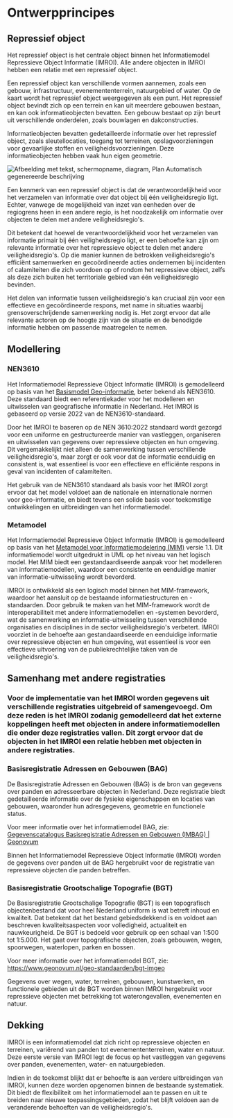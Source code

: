 # Ontwerpprincipes

## Repressief object

Het repressief object is het centrale object binnen het Informatiemodel
Repressieve Object Informatie (IMROI). Alle andere objecten in IMROI hebben een
relatie met een repressief object.

Een repressief object kan verschillende vormen aannemen, zoals een gebouw,
infrastructuur, evenemententerrein, natuurgebied of water. Op de kaart wordt het
repressief object weergegeven als een punt. Het repressief object bevindt zich
op een terrein en kan uit meerdere gebouwen bestaan, en kan ook
informatieobjecten bevatten. Een gebouw bestaat op zijn beurt uit verschillende
onderdelen, zoals bouwlagen en dakconstructies.

Informatieobjecten bevatten gedetailleerde informatie over het repressief
object, zoals sleutellocaties, toegang tot terreinen, opslagvoorzieningen voor
gevaarlijke stoffen en veiligheidsvoorzieningen. Deze informatieobjecten hebben
vaak hun eigen geometrie.

![Afbeelding met tekst, schermopname, diagram, Plan Automatisch gegenereerde
beschrijving](media/a0a266b07bd0b90ab3db2dbc90fe876b.png)

Een kenmerk van een repressief object is dat de verantwoordelijkheid voor het
verzamelen van informatie over dat object bij één veiligheidsregio ligt. Echter,
vanwege de mogelijkheid van inzet van eenheden over de regiogrens heen in een
andere regio, is het noodzakelijk om informatie over objecten te delen met
andere veiligheidsregio's.

Dit betekent dat hoewel de verantwoordelijkheid voor het verzamelen van
informatie primair bij één veiligheidsregio ligt, er een behoefte kan zijn om
relevante informatie over het repressieve object te delen met andere
veiligheidsregio's. Op die manier kunnen de betrokken veiligheidsregio's
efficiënt samenwerken en gecoördineerde acties ondernemen bij incidenten of
calamiteiten die zich voordoen op of rondom het repressieve object, zelfs als
deze zich buiten het territoriale gebied van één veiligheidsregio bevinden.

Het delen van informatie tussen veiligheidsregio's kan cruciaal zijn voor een
effectieve en gecoördineerde respons, met name in situaties waarbij
grensoverschrijdende samenwerking nodig is. Het zorgt ervoor dat alle relevante
actoren op de hoogte zijn van de situatie en de benodigde informatie hebben om
passende maatregelen te nemen.

## Modellering

### NEN3610

Het Informatiemodel Repressieve Object Informatie (IMROI) is gemodelleerd op
basis van het [Basismodel
Geo-informatie](https://www.geonovum.nl/geo-standaarden/nen-3610-basismodel-voor-informatiemodellen/basismodel-geo-informatie-nen3610),
beter bekend als NEN3610. Deze standaard biedt een referentiekader voor het
modelleren en uitwisselen van geografische informatie in Nederland. Het IMROI is
gebaseerd op versie 2022 van de NEN3610-standaard.

Door het IMROI te baseren op de NEN 3610:2022 standaard wordt gezorgd voor een
uniforme en gestructureerde manier van vastleggen, organiseren en uitwisselen
van gegevens over repressieve objecten en hun omgeving. Dit vergemakkelijkt niet
alleen de samenwerking tussen verschillende veiligheidsregio's, maar zorgt er
ook voor dat de informatie eenduidig en consistent is, wat essentieel is voor
een effectieve en efficiënte respons in geval van incidenten of calamiteiten.

Het gebruik van de NEN3610 standaard als basis voor het IMROI zorgt ervoor dat
het model voldoet aan de nationale en internationale normen voor geo-informatie,
en biedt tevens een solide basis voor toekomstige ontwikkelingen en
uitbreidingen van het informatiemodel.

### Metamodel

Het Informatiemodel Repressieve Object Informatie (IMROI) is gemodelleerd op
basis van het [Metamodel voor Informatiemodelering
(MIM)](https://www.geonovum.nl/geo-standaarden/metamodel-informatiemodellering-mim)
versie 1.1. Dit informatiemodel wordt uitgedrukt in UML op het niveau van het
logisch model. Het MIM biedt een gestandaardiseerde aanpak voor het modelleren
van informatiemodellen, waardoor een consistente en eenduidige manier van
informatie-uitwisseling wordt bevorderd.

IMROI is ontwikkeld als een logisch model binnen het MIM-framework, waardoor het
aansluit op de bestaande informatiestructuren en -standaarden. Door gebruik te
maken van het MIM-framework wordt de interoperabiliteit met andere
informatiemodellen en -systemen bevorderd, wat de samenwerking en
informatie-uitwisseling tussen verschillende organisaties en disciplines in de
sector veiligheidsregio's verbetert. IMROI voorziet in de behoefte aan
gestandaardiseerde en eenduidige informatie over repressieve objecten en hun
omgeving, wat essentieel is voor een effectieve uitvoering van de
publiekrechtelijke taken van de veiligheidsregio's.

## Samenhang met andere registraties

### Voor de implementatie van het IMROI worden gegevens uit verschillende registraties uitgebreid of samengevoegd. Om deze reden is het IMROI zodanig gemodelleerd dat het externe koppelingen heeft met objecten in andere informatiemodellen die onder deze registraties vallen. Dit zorgt ervoor dat de objecten in het IMROI een relatie hebben met objecten in andere registraties.

### Basisregistratie Adressen en Gebouwen (BAG)

De Basisregistratie Adressen en Gebouwen (BAG) is de bron van gegevens over
panden en adresseerbare objecten in Nederland. Deze registratie biedt
gedetailleerde informatie over de fysieke eigenschappen en locaties van
gebouwen, waaronder hun adresgegevens, geometrie en functionele status.

Voor meer informatie over het informatiemodel BAG, zie: [Gegevenscatalogus
Basisregistratie Adressen en Gebouwen (IMBAG) \|
Geonovum](https://www.geonovum.nl/geo-standaarden/informatiemodellen-nen3610-familie/gegevenscatalogus-basisregistratie-adressen-en)

Binnen het Informatiemodel Repressieve Object Informatie (IMROI) worden de
gegevens over panden uit de BAG hergebruikt voor de registratie van repressieve
objecten die panden betreffen.

### Basisregistratie Grootschalige Topografie (BGT)

De Basisregistratie Grootschalige Topografie (BGT) is een topografisch
objectenbestand dat voor heel Nederland uniform is wat betreft inhoud en
kwaliteit. Dat betekent dat het bestand gebiedsdekkend is en voldoet aan
beschreven kwaliteitsaspecten voor volledigheid, actualiteit en nauwkeurigheid.
De BGT is bedoeld voor gebruik op een schaal van 1:500 tot 1:5.000. Het gaat
over topografische objecten, zoals gebouwen, wegen, spoorwegen, waterlopen,
parken en bossen.

Voor meer informatie over het informatiemodel BGT, zie:
<https://www.geonovum.nl/geo-standaarden/bgt-imgeo>

Gegevens over wegen, water, terreinen, gebouwen, kunstwerken, en functionele
gebieden uit de BGT worden binnen IMROI hergebruikt voor repressieve objecten
met betrekking tot waterongevallen, evenementen en natuur.

## Dekking

IMROI is een informatiemodel dat zich richt op repressieve objecten en
terreinen, variërend van panden tot evenemententerreinen, water en natuur. Deze
eerste versie van IMROI legt de focus op het vastleggen van gegevens over
panden, evenementen, water- en natuurgebieden.

Indien in de toekomst blijkt dat er behoefte is aan verdere uitbreidingen van
IMROI, kunnen deze worden opgenomen binnen de bestaande systematiek. Dit biedt
de flexibiliteit om het informatiemodel aan te passen en uit te breiden naar
nieuwe toepassingsgebieden, zodat het blijft voldoen aan de veranderende
behoeften van de veiligheidsregio's.
